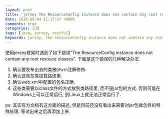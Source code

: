 ```yaml
---
layout: post
title: "jersey The ResourceConfig instance does not contain any root resource classes"
date: 2016-09-04 21:17:17 +0800
comments: true
categories: 工具
tags: [java, jersey, restful]
keywords: jersey, the resourceConfig instance does not contain any root resource classes
---
```


使用jersey框架时遇到了如下错误"The ResourceConfig instance does not contain any root resouce classes". 下面是这个错误的几种解决办法.

1. 确认要发布出去的类被`@Path`注解修饰.
2. 确认这些在类加载路径里.
3. 确认web.xml中配置的包名正确.
4. 这些类需要以class文件的方式放到类路径里, 而不是jar包的方式. 否则可能在Windows上可以正常运行, 到Linux上就无法正常运行了.

ps: 其实官方文档有这方面的描述, 但是目前还没有看出来需要对jar包做怎样的特殊处理. 等试出来之后再添加上来.
